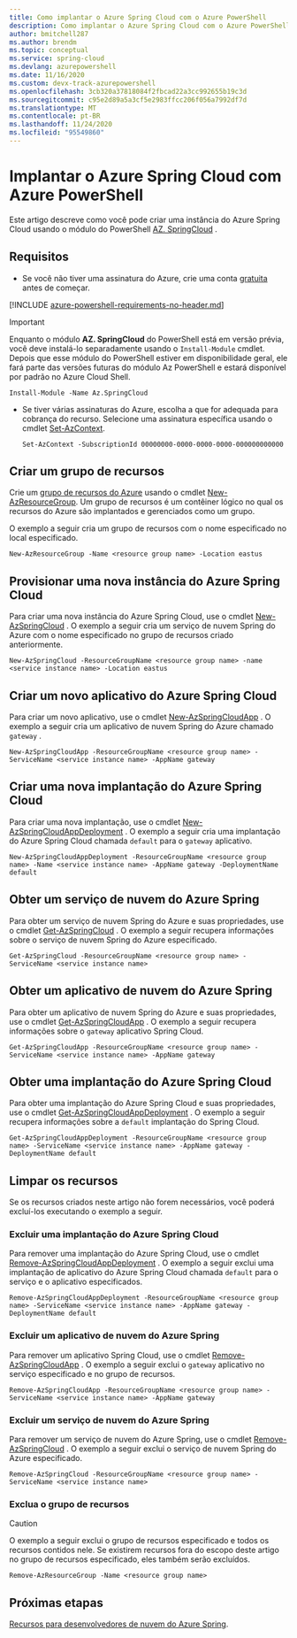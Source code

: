 ```yaml
---
title: Como implantar o Azure Spring Cloud com o Azure PowerShell
description: Como implantar o Azure Spring Cloud com o Azure PowerShell
author: bmitchell287
ms.author: brendm
ms.topic: conceptual
ms.service: spring-cloud
ms.devlang: azurepowershell
ms.date: 11/16/2020
ms.custom: devx-track-azurepowershell
ms.openlocfilehash: 3cb320a37818084f2fbcad22a3cc992655b19c3d
ms.sourcegitcommit: c95e2d89a5a3cf5e2983ffcc206f056a7992df7d
ms.translationtype: MT
ms.contentlocale: pt-BR
ms.lasthandoff: 11/24/2020
ms.locfileid: "95549860"
---
```

# <a name="deploy-azure-spring-cloud-with-azure-powershell"></a>Implantar o Azure Spring Cloud com Azure PowerShell

Este artigo descreve como você pode criar uma instância do Azure Spring Cloud usando o módulo do PowerShell [AZ. SpringCloud](/powershell/module/Az.SpringCloud) .

## <a name="requirements"></a>Requisitos

* Se você não tiver uma assinatura do Azure, crie uma conta [gratuita](https://azure.microsoft.com/free/) antes de começar.

[!INCLUDE [azure-powershell-requirements-no-header.md](../../includes/azure-powershell-requirements-no-header.md)]

  > [!IMPORTANT]
  > Enquanto o módulo **AZ. SpringCloud** do PowerShell está em versão prévia, você deve instalá-lo separadamente usando o `Install-Module` cmdlet. Depois que esse módulo do PowerShell estiver em disponibilidade geral, ele fará parte das versões futuras do módulo Az PowerShell e estará disponível por padrão no Azure Cloud Shell.

  ```azurepowershell-interactive
  Install-Module -Name Az.SpringCloud
  ```

* Se tiver várias assinaturas do Azure, escolha a que for adequada para cobrança do recurso. Selecione uma assinatura específica usando o cmdlet [Set-AzContext](/powershell/module/az.accounts/set-azcontext).

  ```azurepowershell-interactive
  Set-AzContext -SubscriptionId 00000000-0000-0000-0000-000000000000
  ```

## <a name="create-a-resource-group"></a>Criar um grupo de recursos

Crie um [grupo de recursos do Azure](../azure-resource-manager/management/overview.md) usando o cmdlet [New-AzResourceGroup](/powershell/module/az.resources/new-azresourcegroup). Um grupo de recursos é um contêiner lógico no qual os recursos do Azure são implantados e gerenciados como um grupo.

O exemplo a seguir cria um grupo de recursos com o nome especificado no local especificado.

```azurepowershell-interactive
New-AzResourceGroup -Name <resource group name> -Location eastus
```

## <a name="provision-a-new-instance-of-azure-spring-cloud"></a>Provisionar uma nova instância do Azure Spring Cloud

Para criar uma nova instância do Azure Spring Cloud, use o cmdlet [New-AzSpringCloud](/powershell/module/az.springcloud/new-azspringcloud) . O exemplo a seguir cria um serviço de nuvem Spring do Azure com o nome especificado no grupo de recursos criado anteriormente.

```azurepowershell-interactive
New-AzSpringCloud -ResourceGroupName <resource group name> -name <service instance name> -Location eastus
```

## <a name="create-a-new-azure-spring-cloud-app"></a>Criar um novo aplicativo do Azure Spring Cloud

Para criar um novo aplicativo, use o cmdlet [New-AzSpringCloudApp](/powershell/module/az.springcloud/new-azspringcloudapp) . O exemplo a seguir cria um aplicativo de nuvem Spring do Azure chamado `gateway` .

```azurepowershell-interactive
New-AzSpringCloudApp -ResourceGroupName <resource group name> -ServiceName <service instance name> -AppName gateway
```

## <a name="create-a-new-azure-spring-cloud-deployment"></a>Criar uma nova implantação do Azure Spring Cloud

Para criar uma nova implantação, use o cmdlet [New-AzSpringCloudAppDeployment](/powershell/module/az.springcloud/new-azspringcloudappdeployment) . O exemplo a seguir cria uma implantação do Azure Spring Cloud chamada `default` para o `gateway` aplicativo.

```azurepowershell-interactive
New-AzSpringCloudAppDeployment -ResourceGroupName <resource group name> -Name <service instance name> -AppName gateway -DeploymentName default
```

## <a name="get-an-azure-spring-cloud-service"></a>Obter um serviço de nuvem do Azure Spring

Para obter um serviço de nuvem Spring do Azure e suas propriedades, use o cmdlet [Get-AzSpringCloud](/powershell/module/az.springcloud/get-azspringcloud) . O exemplo a seguir recupera informações sobre o serviço de nuvem Spring do Azure especificado.

```azurepowershell-interactive
Get-AzSpringCloud -ResourceGroupName <resource group name> -ServiceName <service instance name>
```

## <a name="get-an-azure-spring-cloud-app"></a>Obter um aplicativo de nuvem do Azure Spring

Para obter um aplicativo de nuvem Spring do Azure e suas propriedades, use o cmdlet [Get-AzSpringCloudApp](/powershell/module/az.springcloud/get-azspringcloudapp) . O exemplo a seguir recupera informações sobre o `gateway` aplicativo Spring Cloud.

```azurepowershell-interactive
Get-AzSpringCloudApp -ResourceGroupName <resource group name> -ServiceName <service instance name> -AppName gateway
```

## <a name="get-an-azure-spring-cloud-deployment"></a>Obter uma implantação do Azure Spring Cloud

Para obter uma implantação do Azure Spring Cloud e suas propriedades, use o cmdlet [Get-AzSpringCloudAppDeployment](/powershell/module/az.springcloud/get-azspringcloudappdeployment) . O exemplo a seguir recupera informações sobre a `default` implantação do Spring Cloud.

```azurepowershell-interactive
Get-AzSpringCloudAppDeployment -ResourceGroupName <resource group name> -ServiceName <service instance name> -AppName gateway -DeploymentName default
```

## <a name="clean-up-resources"></a>Limpar os recursos

Se os recursos criados neste artigo não forem necessários, você poderá excluí-los executando o exemplo a seguir.

### <a name="delete-an-azure-spring-cloud-deployment"></a>Excluir uma implantação do Azure Spring Cloud

Para remover uma implantação do Azure Spring Cloud, use o cmdlet [Remove-AzSpringCloudAppDeployment](/powershell/module/az.springcloud/remove-azspringcloudappdeployment) . O exemplo a seguir exclui uma implantação de aplicativo do Azure Spring Cloud chamada `default` para o serviço e o aplicativo especificados.

```azurepowershell-interactive
Remove-AzSpringCloudAppDeployment -ResourceGroupName <resource group name> -ServiceName <service instance name> -AppName gateway -DeploymentName default
```

### <a name="delete-an-azure-spring-cloud-app"></a>Excluir um aplicativo de nuvem do Azure Spring

Para remover um aplicativo Spring Cloud, use o cmdlet [Remove-AzSpringCloudApp](/powershell/module/Az.SpringCloud/remove-azspringcloudapp) . O exemplo a seguir exclui o `gateway` aplicativo no serviço especificado e no grupo de recursos.

```azurepowershell
Remove-AzSpringCloudApp -ResourceGroupName <resource group name> -ServiceName <service instance name> -AppName gateway
```

### <a name="delete-an-azure-spring-cloud-service"></a>Excluir um serviço de nuvem do Azure Spring

Para remover um serviço de nuvem do Azure Spring, use o cmdlet [Remove-AzSpringCloud](/powershell/module/Az.SpringCloud/remove-azspringcloud) . O exemplo a seguir exclui o serviço de nuvem Spring do Azure especificado.

```azurepowershell
Remove-AzSpringCloud -ResourceGroupName <resource group name> -ServiceName <service instance name>
```

### <a name="delete-the-resource-group"></a>Exclua o grupo de recursos

> [!CAUTION]
> O exemplo a seguir exclui o grupo de recursos especificado e todos os recursos contidos nele.
> Se existirem recursos fora do escopo deste artigo no grupo de recursos especificado, eles também serão excluídos.

```azurepowershell-interactive
Remove-AzResourceGroup -Name <resource group name>
```

## <a name="next-steps"></a>Próximas etapas

[Recursos para desenvolvedores de nuvem do Azure Spring](spring-cloud-resources.md).
